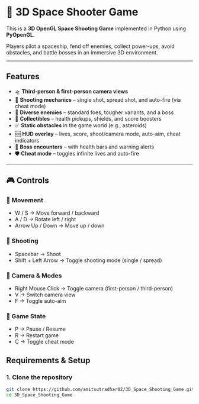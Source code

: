 # 🚀 3D Space Shooter Game

This is a **3D OpenGL Space Shooting Game** implemented in Python using **PyOpenGL**.

Players pilot a spaceship, fend off enemies, collect power-ups, avoid obstacles, and battle bosses in an immersive 3D environment.

---

##  Features
- 🛸 **Third-person & first-person camera views**  
- 🔫 **Shooting mechanics** – single shot, spread shot, and auto-fire (via cheat mode)  
- 👾 **Diverse enemies** – standard foes, tougher variants, and a boss  
- 💎 **Collectibles** – health pickups, shields, and score boosters  
- ☄️ **Static obstacles** in the game world (e.g., asteroids)  
- 🆘 **HUD overlay** – lives, score, shoot/camera mode, auto-aim, cheat indicators  
- 🧟 **Boss encounters** – with health bars and warning alerts  
- 🛡 **Cheat mode** – toggles infinite lives and auto-fire  

---

## 🎮 Controls
### 🚀 Movement

- W / S → Move forward / backward
- A / D → Rotate left / right
- Arrow Up / Down → Move up / down

### 🔫 Shooting

- Spacebar → Shoot
- Shift + Left Arrow → Toggle shooting mode (single / spread)

### 🎥 Camera & Modes

- Right Mouse Click → Toggle camera (first-person / third-person)
- V → Switch camera view
- F → Toggle auto-aim

### 🎯 Game State

- P → Pause / Resume
- R → Restart game
- C → Toggle cheat mode
##  Requirements & Setup

### 1. Clone the repository
```bash
git clone https://github.com/amitsutradhar02/3D_Space_Shooting_Game.git
cd 3D_Space_Shooting_Game
